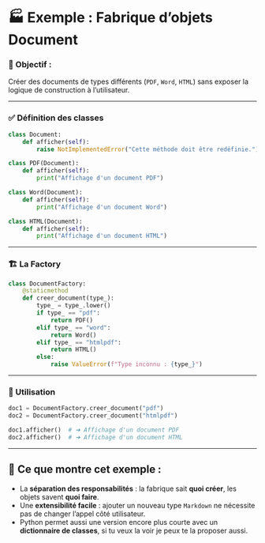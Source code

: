 # 🏭 Exemple : Fabrique d’objets Document

### 🎯 Objectif :
Créer des documents de types différents (`PDF`, `Word`, `HTML`) sans exposer la logique de construction à l’utilisateur.

---

### ✅ Définition des classes

```python
class Document:
    def afficher(self):
        raise NotImplementedError("Cette méthode doit être redéfinie.")

class PDF(Document):
    def afficher(self):
        print("Affichage d'un document PDF")

class Word(Document):
    def afficher(self):
        print("Affichage d'un document Word")

class HTML(Document):
    def afficher(self):
        print("Affichage d'un document HTML")
```

---

### 🏗️ La Factory

```python
class DocumentFactory:
    @staticmethod
    def creer_document(type_):
        type_ = type_.lower()
        if type_ == "pdf":
            return PDF()
        elif type_ == "word":
            return Word()
        elif type_ == "htmlpdf":
            return HTML()
        else:
            raise ValueError(f"Type inconnu : {type_}")
```

---

### 🧪 Utilisation

```python
doc1 = DocumentFactory.creer_document("pdf")
doc2 = DocumentFactory.creer_document("htmlpdf")

doc1.afficher()  # ➜ Affichage d'un document PDF
doc2.afficher()  # ➜ Affichage d'un document HTML
```

---

## 🧠 Ce que montre cet exemple :
- La **séparation des responsabilités** : la fabrique sait **quoi créer**, les objets savent **quoi faire**.
- Une **extensibilité facile** : ajouter un nouveau type `Markdown` ne nécessite pas de changer l’appel côté utilisateur.
- Python permet aussi une version encore plus courte avec un **dictionnaire de classes**, si tu veux la voir je peux te la proposer aussi.
